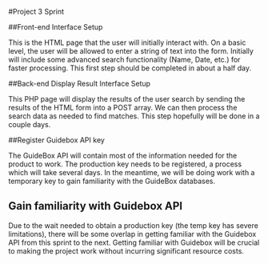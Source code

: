 #Project 3 Sprint


##Front-end Interface Setup

This is the HTML page that the user will initially interact with.  On a basic level, the user will be allowed to enter a string of text into the form.  Initially will include some advanced search functionality (Name, Date, etc.) for faster processing.  This first step should be completed in about a half day.

##Back-end Display Result Interface Setup

This PHP page will display the results of the user search by sending the results of the HTML form into a POST array.  We can then process the search data as needed to find matches.  This step hopefully will be done in a couple days.

##Register Guidebox API key

The GuideBox API will contain most of the information needed for the product to work.  The production key needs to be registered, a process which will take several days.  In the meantime, we will be doing work with a temporary key to gain familiarity with the GuideBox databases.

## Gain familiarity with Guidebox API

Due to the wait needed to obtain a production key (the temp key has severe limitations), there will be some overlap in getting familiar with the Guidebox API from this sprint to the next.  Getting familiar with Guidebox will be crucial to making the project work without incurring significant resource costs.